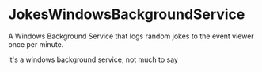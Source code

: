 # JokesWindowsBackgroundService
A Windows Background Service that logs random jokes to the event viewer once per minute.

it's a windows background service, not much to say
